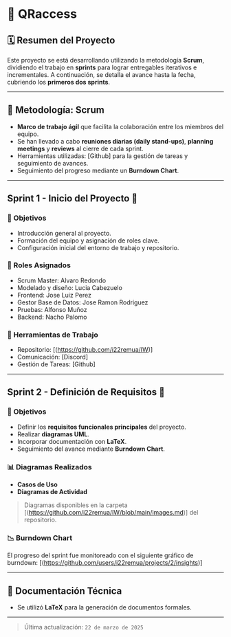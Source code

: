 # 📌 QRaccess

## 🗓️ Resumen del Proyecto
Este proyecto se está desarrollando utilizando la metodología **Scrum**, dividiendo el trabajo en **sprints** para lograr entregables iterativos e incrementales. A continuación, se detalla el avance hasta la fecha, cubriendo los **primeros dos sprints**.

---

## 🧩 Metodología: Scrum

- **Marco de trabajo ágil** que facilita la colaboración entre los miembros del equipo.
- Se han llevado a cabo **reuniones diarias (daily stand-ups)**, **planning meetings** y **reviews** al cierre de cada sprint.
- Herramientas utilizadas: [Github] para la gestión de tareas y seguimiento de avances.
- Seguimiento del progreso mediante un **Burndown Chart**.

---

## Sprint 1 - Inicio del Proyecto 🚀

### 🎯 Objetivos
- Introducción general al proyecto.
- Formación del equipo y asignación de roles clave.
- Configuración inicial del entorno de trabajo y repositorio.

### 👥 Roles Asignados
- Scrum Master: Alvaro Redondo
- Modelado y diseño: Lucia Cabezuelo
- Frontend: Jose Luiz Perez
- Gestor Base de Datos: Jose Ramon Rodriguez
- Pruebas: Alfonso Muñoz
- Backend: Nacho Palomo

### 🧰 Herramientas de Trabajo
- Repositorio: [(https://github.com/i22remua/IW)]
- Comunicación: [Discord]
- Gestión de Tareas: [Github]

---

## Sprint 2 - Definición de Requisitos 🔧

### 🎯 Objetivos
- Definir los **requisitos funcionales principales** del proyecto.
- Realizar **diagramas UML**.
- Incorporar documentación con **LaTeX**.
- Seguimiento del avance mediante **Burndown Chart**.

### 📊 Diagramas Realizados
- **Casos de Uso**
- **Diagramas de Actividad**

> Diagramas disponibles en la carpeta [(https://github.com/i22remua/IW/blob/main/images.md)] del repositorio.

### 📉 Burndown Chart
El progreso del sprint fue monitoreado con el siguiente gráfico de burndown:
[(https://github.com/users/i22remua/projects/2/insights)]

---

## 📄 Documentación Técnica

- Se utilizó **LaTeX** para la generación de documentos formales.

---
> Última actualización: `22 de marzo de 2025`
